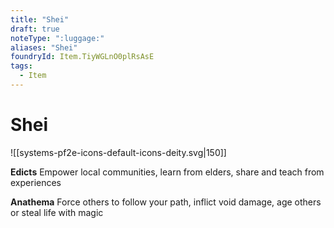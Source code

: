 ```yaml
---
title: "Shei"
draft: true
noteType: ":luggage:"
aliases: "Shei"
foundryId: Item.TiyWGLnO0plRsAsE
tags:
  - Item
---
```


# Shei
![[systems-pf2e-icons-default-icons-deity.svg|150]]

**Edicts** Empower local communities, learn from elders, share and teach from experiences

**Anathema** Force others to follow your path, inflict void damage, age others or steal life with magic
